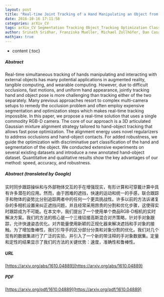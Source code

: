 ```yaml
---
layout: post
title: "Real-time Joint Tracking of a Hand Manipulating an Object from RGB-D Input"
date: 2016-10-16 17:11:58
categories: arXiv_CV
tags: arXiv_CV Segmentation Tracking Object_Tracking Optimization Classification Quantitative
author: Srinath Sridhar, Franziska Mueller, Michael Zollhöfer, Dan Casas, Antti Oulasvirta, Christian Theobalt
mathjax: true
---
```


* content
{:toc}

##### Abstract
Real-time simultaneous tracking of hands manipulating and interacting with external objects has many potential applications in augmented reality, tangible computing, and wearable computing. However, due to difficult occlusions, fast motions, and uniform hand appearance, jointly tracking hand and object pose is more challenging than tracking either of the two separately. Many previous approaches resort to complex multi-camera setups to remedy the occlusion problem and often employ expensive segmentation and optimization steps which makes real-time tracking impossible. In this paper, we propose a real-time solution that uses a single commodity RGB-D camera. The core of our approach is a 3D articulated Gaussian mixture alignment strategy tailored to hand-object tracking that allows fast pose optimization. The alignment energy uses novel regularizers to address occlusions and hand-object contacts. For added robustness, we guide the optimization with discriminative part classification of the hand and segmentation of the object. We conducted extensive experiments on several existing datasets and introduce a new annotated hand-object dataset. Quantitative and qualitative results show the key advantages of our method: speed, accuracy, and robustness.

##### Abstract (translated by Google)
实时同步跟踪操纵和与外部物体交互的手在增强现实，有形计算和可穿戴计算中具有许多潜在的应用。然而，由于困难的遮挡，快速的运动和统一的手感，联合跟踪手和物体的姿势比分别追踪两者中的任何一个更具挑战性。许多以前的方法诉诸复杂的多相机设置来纠正遮挡问题，并且经常采用昂贵的分割和优化步骤，这使得实时跟踪成为不可能。在本文中，我们提出了一个使用单个商品RGB-D相机的实时解决方案。我们的方法的核心是一个三维铰接高斯混合对齐策略，针对手对象跟踪，允许快速姿态优化。对齐能量使用新颖的正规化器来解决遮挡和手对象的接触。为了增加鲁棒性，我们引导手的区分部分分类和对象分割的优化。我们对几个现有的数据集进行了广泛的实验，并引入了一个新的带注释的手对象数据集。定量和定性的结果显示了我们的方法的关键优势：速度，准确性和鲁棒性。

##### URL
[https://arxiv.org/abs/1610.04889](https://arxiv.org/abs/1610.04889)

##### PDF
[https://arxiv.org/pdf/1610.04889](https://arxiv.org/pdf/1610.04889)

